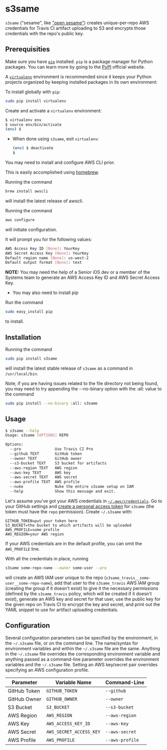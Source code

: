 # s3same

`s3same` ("sesame", like ["open sesame"](https://en.wikipedia.org/wiki/Open_Sesame_(phrase))) creates unique-per-repo AWS credentials for Travis CI artifact uploading to S3 and encrypts those credentials with the repo's public key.

## Prerequisities

Make sure you have [`pip`](https://pip.pypa.io/en/stable/installing/) installed. `pip` is a package manager for Python packages. You can learn more by going to the [PyPI](https://pypi.org/) official website.

A [`virtualenv`](https://virtualenv.pypa.io/en/latest/) environment is recommended since it keeps your Python projects organized by keeping installed packages in its own environment:

To install globally with `pip`:

```sh
sudo pip install virtualenv
```

Create and activate a `virtualenv` environment:

```sh
$ virtualenv env
$ source env/bin/activate
(env) $
```

- When done using `s3same`, exit `virtualenv`:

  ```sh
  (env) $ deactivate
  $
  ```

You may need to install and configure AWS CLI prior.
  
This is easily accomplished using [homebrew](https://brew.sh/).

Running the command

```sh
brew install awscli
```

will install the latest release of awscli.

Running the command

```sh
aws configure
```

will initiate configuration.

It will prompt you for the following values:

```sh
AWS Access Key ID [None]: YourKey
AWS Secret Access Key [None]: YourKey
Default region name [None]: us-west-2
Default output format [None]: text
```

**NOTE:** You may need the help of a Senior iOS dev or a member of the Systems team to generate an AWS Access Key ID and AWS Secret Access Key.

- You may also need to install pip

Run the command

```sh
sudo easy_install pip
```

to install.

## Installation

Running the command

```sh
sudo pip install s3same
```

will install the latest stable release of `s3same` as a command in `/usr/local/bin`.

Note, if you are having issues related to the file directory not being found, you may need to try appending the --no-binary option with the :all: value to the command

```sh
sudo pip install --no-binary :all: s3same
```

## Usage

```sh
$ s3same --help
Usage: s3same [OPTIONS] REPO

Options:
  --pro               Use Travis CI Pro
  --github TEXT       GitHub token
  --owner TEXT        GitHub owner
  --s3-bucket TEXT    S3 bucket for artifacts
  --aws-region TEXT   AWS region
  --aws-key TEXT      AWS key
  --aws-secret TEXT   AWS secret
  --aws-profile TEXT  AWS profile
  --nuke              Nuke the entire s3same setup on IAM
  --help              Show this message and exit.
```

Let's assume you've got your AWS credentials in [`~/.aws/credentials`](http://docs.aws.amazon.com/cli/latest/userguide/cli-chap-getting-started.html#cli-config-files).  Go to your GitHub settings and [create a personal access token](https://github.com/settings/tokens/new) for `s3same` (the token must have the `repo` permission).  Create `~/.s3same` with:

```
GITHUB_TOKEN=put your token here
S3_BUCKET=the bucket to which artifacts will be uploaded
AWS_PROFILE=some profile
AWS_REGION=your AWS region
```

If your AWS credentials are in the default profile, you can omit the `AWS_PROFILE` line.

With all the credentials in place, running

```sh
s3same some-repo-name --owner some-user --pro
```

will create an AWS IAM user unique to the repo (`s3same_travis__some-user__some-repo-name`), add that user to the `s3same_travis` AWS IAM group (creating the group if it doesn't exist) to give it the necessary permissions (defined by the `s3same_travis` policy, which will be created if it doesn't exist), generate an AWS key and secret for that user, use the public key for the given repo on Travis CI to encrypt the key and secret, and print out the YAML snippet to use for artifact uploading credentials.

## Configuration

Several configuration parameters can be specified by the environment, in the `~/.s3same` file, or on the command line.  The name/syntax for environment variables and within the `~/.s3same` file are the same.  Anything in the `~/.s3same` file overrides the corresponding environment variable and anything passed as a command-line parameter overrides the environment variables and the `~/.s3same` file.  Setting an AWS key/secret pair overrides specifying an AWS configuration profile.

Parameter | Variable Name | Command-Line
--- | --- | ---
GitHub Token | `GITHUB_TOKEN` | `--github`
GitHub Owner | `GITHUB_OWNER` | `--owner`
S3 Bucket | `S3_BUCKET` | `--s3-bucket`
AWS Region | `AWS_REGION` | `--aws-region`
AWS Key | `AWS_ACCESS_KEY_ID` | `--aws-key`
AWS Secret | `AWS_SECRET_ACCESS_KEY` | `--aws-secret`
AWS Profile | `AWS_PROFILE` | `--aws-profile`

